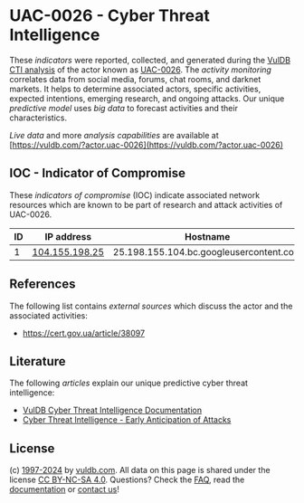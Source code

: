 # UAC-0026 - Cyber Threat Intelligence

These _indicators_ were reported, collected, and generated during the [VulDB CTI analysis](https://vuldb.com/?kb.cti) of the actor known as [UAC-0026](https://vuldb.com/?actor.uac-0026). The _activity monitoring_ correlates data from social media, forums, chat rooms, and darknet markets. It helps to determine associated actors, specific activities, expected intentions, emerging research, and ongoing attacks. Our unique _predictive model_ uses _big data_ to forecast activities and their characteristics.

_Live data_ and more _analysis capabilities_ are available at [https://vuldb.com/?actor.uac-0026](https://vuldb.com/?actor.uac-0026)

## IOC - Indicator of Compromise

These _indicators of compromise_ (IOC) indicate associated network resources which are known to be part of research and attack activities of UAC-0026.

ID | IP address | Hostname | Campaign | Confidence
-- | ---------- | -------- | -------- | ----------
1 | [104.155.198.25](https://vuldb.com/?ip.104.155.198.25) | 25.198.155.104.bc.googleusercontent.com | - | Medium

## References

The following list contains _external sources_ which discuss the actor and the associated activities:

* https://cert.gov.ua/article/38097

## Literature

The following _articles_ explain our unique predictive cyber threat intelligence:

* [VulDB Cyber Threat Intelligence Documentation](https://vuldb.com/?kb.cti)
* [Cyber Threat Intelligence - Early Anticipation of Attacks](https://www.scip.ch/en/?labs.20201022)

## License

(c) [1997-2024](https://vuldb.com/?kb.changelog) by [vuldb.com](https://vuldb.com/?kb.about). All data on this page is shared under the license [CC BY-NC-SA 4.0](https://creativecommons.org/licenses/by-nc-sa/4.0/). Questions? Check the [FAQ](https://vuldb.com/?kb.faq), read the [documentation](https://vuldb.com/?kb) or [contact us](https://vuldb.com/?contact)!
